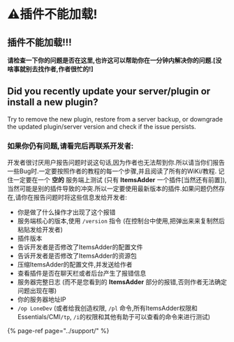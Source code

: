 # ⚠️插件不能加载!

## **插件不能加载!!!**

**请检查一下你的问题是否在这里,也许这可以帮助你在一分钟内解决你的问题.\[没啥事就别去找作者,作者很忙的!\]**

## Did you recently update your server/plugin or install a new plugin?

Try to remove the new plugin, restore from a server backup, or downgrade the updated plugin/server version and check if the issue persists.

### **如果你仍有问题,请看完后再联系开发者:** <a id="if-you-still-have-problems-please-read-this-and-then-contact-me"></a>

开发者很讨厌用户报告问题时说这句话,因为作者也无法帮到你.所以请当你们报告一些Bug时.一定要按照作者的教程的每一个步骤,并且阅读了所有的WiKi/教程. 记住一定要在一个 **空的** 服务端上测试 \(只有 **ItemsAdder** 一个插件\[当然还有前置\]\),当然可能是别的插件导致的冲突.所以一定要使用最新版本的插件.如果问题仍然存在,请你在报告问题时将这些信息发给开发者:

* 你是做了什么操作才出现了这个报错
* 服务端核心的版本,使用 `/version` 指令 \(在控制台中使用,把弹出来来复制然后粘贴发给开发者\)
* 插件版本
* 告诉开发者是否修改了ItemsAdder的配置文件
* 告诉开发者是否修改了ItemsAdder的资源包
* 压缩ItemsAdder的配置文件,并发送给作者
* 查看插件是否在聊天栏或者后台产生了报错信息
* 服务器完整日志 \(而不是您看到的 **ItemsAdder** 部分的报错,否则作者无法确定问题出现在哪\)
* 你的服务器地址IP
* `/op LoneDev` \(或者给我创造权限, `/pl` 命令,所有ItemsAdder权限和Essentials/CMI`/tp`, `/i`的权限和其他有助于可以查看的命令来进行测试\)

{% page-ref page="../support/" %}

